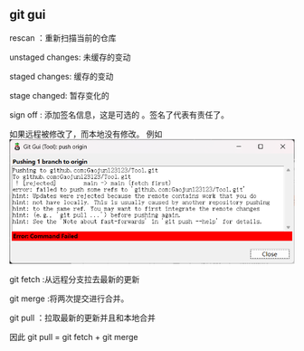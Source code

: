 ## git gui




rescan ：重新扫描当前的仓库

unstaged changes: 未缓存的变动

staged changes: 缓存的变动

stage changed: 暂存变化的 

sign off : 添加签名信息，这是可选的 。签名了代表有责任了。


如果远程被修改了，而本地没有修改。
例如![](image.png)

git fetch :从远程分支拉去最新的更新 



git merge :将两次提交进行合并。

git pull ：拉取最新的更新并且和本地合并

因此 git pull = git fetch + git merge




